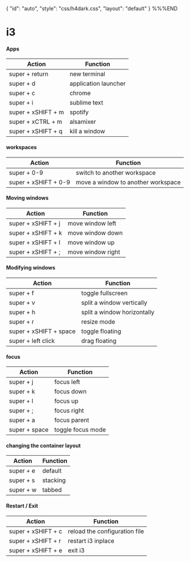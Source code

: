 {
    "id": "auto",
    "style": "css/h4dark.css",
    "layout": "default"
}
%%%END

# i3

#### Apps
Action | Function
-- | --
super + return | new terminal
super + d | application launcher
super + c | chrome
super + i | sublime text
super + xSHIFT + m | spotify
super + xCTRL + m | alsamixer
super + xSHIFT + q | kill a window

#### workspaces
Action | Function
-- | --
super + 0-9  | switch to another workspace
super + xSHIFT + 0-9 |  move a window to another workspace

#### Moving windows
Action | Function
-- | --
super + xSHIFT + j | move window left
super + xSHIFT + k | move window down
super + xSHIFT + l | move window up
super + xSHIFT + ; | move window right

#### Modifying windows
Action | Function
-- | --
super + f | toggle fullscreen
super + v | split a window vertically
super + h | split a window horizontally
super + r | resize mode
super + xSHIFT + space | toggle floating
super + left click | drag floating

#### focus
Action | Function
-- | --
super + j | focus left
super + k | focus down
super + l | focus up
super + ; | focus right
super + a | focus parent
super + space | toggle focus mode

#### changing the container layout
Action | Function
-- | --
super + e | default
super + s | stacking
super + w | tabbed

#### Restart / Exit
Action | Function
-- | --
super + xSHIFT + c | reload the configuration file
super + xSHIFT + r | restart i3 inplace
super + xSHIFT + e | exit i3
